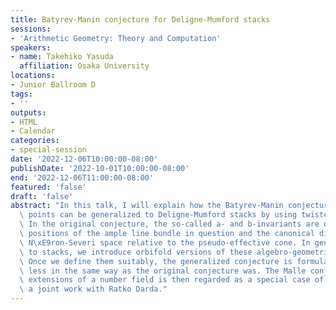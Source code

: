 ```yaml
---
title: Batyrev-Manin conjecture for Deligne-Mumford stacks
sessions:
- 'Arithmetic Geometry: Theory and Computation'
speakers:
- name: Takehiko Yasuda
  affiliation: Osaka University
locations:
- Junior Ballroom D
tags:
- ''
outputs:
- HTML
- Calendar
categories:
- special-session
date: '2022-12-06T10:00:00-08:00'
publishDate: '2022-10-01T10:00:00-08:00'
end: '2022-12-06T11:00:00-08:00'
featured: 'false'
draft: 'false'
abstract: "In this talk, I will explain how the Batyrev-Manin conjecture on rational\
  \ points can be generalized to Deligne-Mumford stacks by using twisted sectors.\
  \ In the original conjecture, the so-called a- and b-invariants are determined by\
  \ positions of the ample line bundle in question and the canonical divisor in the\
  \ N\xE9ron-Severi space relative to the pseudo-effective cone. In generalization\
  \ to stacks, we introduce orbifold versions of these algebro-geometric notions.\
  \ Once we define them suitably, the generalized conjecture is formulated more or\
  \ less in the same way as the original conjecture was. The Malle conjecture on Galois\
  \ extensions of a number field is then regarded as a special case of it. This is\
  \ a joint work with Ratko Darda."
---
```

